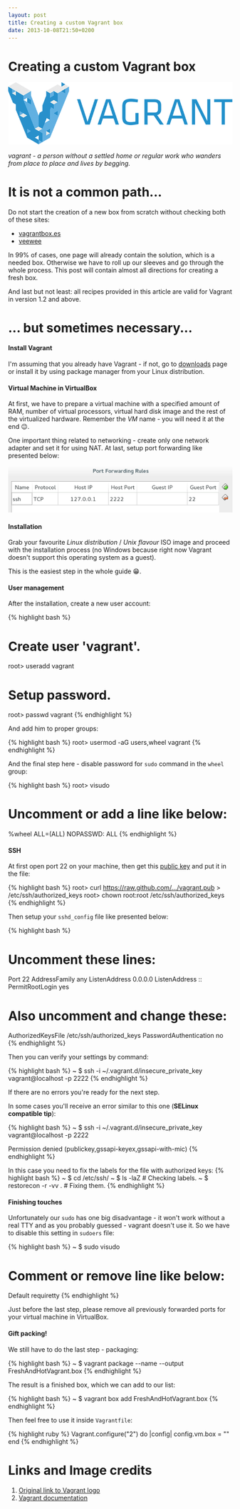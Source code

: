 ```yaml
---
layout: post
title: Creating a custom Vagrant box
date: 2013-10-08T21:50+0200
---
```


# Creating a custom Vagrant box

![Vagrant Logo](/assets/VagrantLogo.png)

*vagrant - a person without a settled home or regular work who wanders from place to place and lives by begging.*

# It is not a common path...

Do not start the creation of a new box from scratch without checking both of these sites:

- [vagrantbox.es](http://www.vagrantbox.es/)
- [veewee](https://github.com/jedi4ever/veewee)

In 99% of cases, one page will already contain the solution, which is a needed box. Otherwise we have to roll up our sleeves and go through the whole process. This post will contain almost all directions for creating a fresh box.

And last but not least: all recipes provided in this article are valid for Vagrant in version 1.2 and above.

# ... but sometimes necessary...

#### Install Vagrant

I'm assuming that you already have Vagrant - if not, go to [downloads](http://downloads.vagrantup.com/) page or install it by using package manager from your Linux distribution.

#### Virtual Machine in VirtualBox

At first, we have to prepare a virtual machine with a specified amount of RAM, number of virtual processors, virtual hard disk image and the rest of the virtualized hardware. Remember the *VM* name - you will need it at the end :wink:.

One important thing related to networking - create only one network adapter and set it for using NAT. At last, setup port forwarding like presented below:

![Port forwarding setup for test purposes](/assets/VirtualBoxPortForwarding.png)

#### Installation

Grab your favourite *Linux distribution* / *Unix flavour* ISO image and proceed with the installation process (no Windows because right now Vagrant doesn't support this operating system as a guest).

This is the easiest step in the whole guide :grin:.

#### User management

After the installation, create a new user account:

{% highlight bash %}
# Create user 'vagrant'.
root> useradd vagrant

# Setup password.
root> passwd vagrant
{% endhighlight %}

And add him to proper groups:

{% highlight bash %}
root> usermod -aG users,wheel vagrant
{% endhighlight %}

And the final step here - disable password for `sudo` command in the `wheel` group:

{% highlight bash %}
root> visudo

# Uncomment or add a line like below:
%wheel ALL=(ALL) NOPASSWD: ALL
{% endhighlight %}

#### SSH

At first open port 22 on your machine, then get this [public key](https://raw.github.com/mitchellh/vagrant/master/keys/vagrant.pub) and put it in the file:

{% highlight bash %}
root> curl https://raw.github.com/.../vagrant.pub > /etc/ssh/authorized_keys
root> chown root:root /etc/ssh/authorized_keys
{% endhighlight %}

Then setup your `sshd_config` file like presented below:

{% highlight bash %}
# Uncomment these lines:
Port 22
AddressFamily any
ListenAddress 0.0.0.0
ListenAddress ::
PermitRootLogin yes

# Also uncomment and change these:
AuthorizedKeysFile /etc/ssh/authorized_keys
PasswordAuthentication no
{% endhighlight %}

Then you can verify your settings by command:

{% highlight bash %}
~ $ ssh -i ~/.vagrant.d/insecure_private_key vagrant@localhost -p 2222
{% endhighlight %}

If there are no errors you're ready for the next step.

In some cases you'll receive an error similar to this one (**SELinux compatible tip**):

{% highlight bash %}
~ $ ssh -i ~/.vagrant.d/insecure_private_key vagrant@localhost -p 2222

Permission denied (publickey,gssapi-keyex,gssapi-with-mic)
{% endhighlight %}

In this case you need to fix the labels for the file with authorized keys:
{% highlight bash %}
~ $ cd /etc/ssh/
~ $ ls -laZ                     # Checking labels.
~ $ restorecon -r -vv .         # Fixing them.
{% endhighlight %}

#### Finishing touches

Unfortunately our `sudo` has one big disadvantage - it won't work without a real TTY and as you probably guessed - vagrant doesn't use it. So we have to disable this setting in `sudoers` file:

{% highlight bash %}
~ $ sudo visudo

# Comment or remove line like below:
Default requiretty
{% endhighlight %}

Just before the last step, please remove all previously forwarded ports for your virtual machine in VirtualBox.

#### Gift packing!

We still have to do the last step - packaging:

{% highlight bash %}
~ $ vagrant package --name <VM name> --output FreshAndHotVagrant.box
{% endhighlight %}

The result is a finished box, which we can add to our list:

{% highlight bash %}
~ $ vagrant box add <internal box name> FreshAndHotVagrant.box
{% endhighlight %}

Then feel free to use it inside `Vagrantfile`:

{% highlight ruby %}
Vagrant.configure("2") do |config|
  config.vm.box = "<internal box name>"
end
{% endhighlight %}

# Links and Image credits

1. [Original link to Vagrant logo](http://www.hashicorp.com/images/blog/a-new-look-for-vagrant/logo_wide-cab47086.png)
2. [Vagrant documentation](http://docs.vagrantup.com/v2/)
